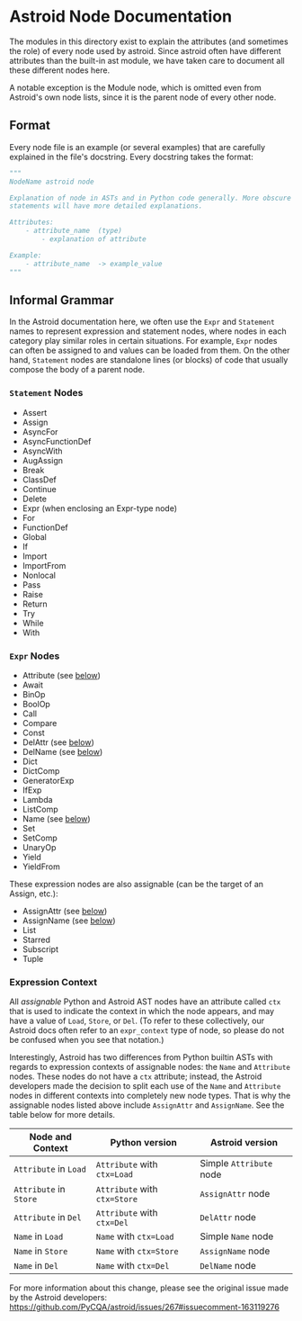 # Astroid Node Documentation

The modules in this directory exist to explain the attributes (and sometimes
the role) of every node used by astroid.
Since astroid often have different attributes than the built-in ast module,
we have taken care to document all these different nodes here.

A notable exception is the Module node, which is omitted even from Astroid's
own node lists, since it is the parent node of every other node.

## Format

Every node file is an example (or several examples) that are carefully explained in
the file's docstring. Every docstring takes the format:

```python
"""
NodeName astroid node

Explanation of node in ASTs and in Python code generally. More obscure Python
statements will have more detailed explanations.

Attributes:
    - attribute_name  (type)
        - explanation of attribute

Example:
    - attribute_name  -> example_value
"""
```

## Informal Grammar

In the Astroid documentation here, we often use the
`Expr` and `Statement` names to represent expression and statement nodes, where
nodes in each category play similar roles in certain situations. For example,
`Expr` nodes can often be assigned to and values can be loaded from them.
On the other hand, `Statement` nodes are standalone lines (or blocks) of code that
usually compose the body of a parent node.

### `Statement` Nodes

- Assert
- Assign
- AsyncFor
- AsyncFunctionDef
- AsyncWith
- AugAssign
- Break
- ClassDef
- Continue
- Delete
- Expr (when enclosing an Expr-type node)
- For
- FunctionDef
- Global
- If
- Import
- ImportFrom
- Nonlocal
- Pass
- Raise
- Return
- Try
- While
- With

### `Expr` Nodes

- Attribute (see [below](#expression-context))
- Await
- BinOp
- BoolOp
- Call
- Compare
- Const
- DelAttr (see [below](#expression-context))
- DelName (see [below](#expression-context))
- Dict
- DictComp
- GeneratorExp
- IfExp
- Lambda
- ListComp
- Name (see [below](#expression-context))
- Set
- SetComp
- UnaryOp
- Yield
- YieldFrom

These expression nodes are also assignable (can be the target of an Assign, etc.):

- AssignAttr (see [below](#expression-context))
- AssignName (see [below](#expression-context))
- List
- Starred
- Subscript
- Tuple

### Expression Context

All _assignable_ Python and Astroid AST nodes have an attribute called `ctx` that is used
to indicate the context in which the node appears, and may have a value of
`Load`, `Store`, or `Del`. (To refer to these collectively, our Astroid docs
often refer to an `expr_context` type of node, so please do not be confused
when you see that notation.)

Interestingly, Astroid has two differences from Python builtin ASTs with regards
to expression contexts of assignable nodes: the `Name` and `Attribute` nodes.
These nodes do not have a `ctx` attribute; instead, the Astroid developers made
the decision to split each use of the `Name` and `Attribute` nodes in
different contexts into completely new node types. That is why the assignable
nodes listed above include `AssignAttr` and `AssignName`. See the table below
for more details.

| Node and Context       | Python version               | Astroid version         |
| ---------------------- | ---------------------------- | ----------------------- |
| `Attribute` in `Load`  | `Attribute` with `ctx=Load`  | Simple `Attribute` node |
| `Attribute` in `Store` | `Attribute` with `ctx=Store` | `AssignAttr` node       |
| `Attribute` in `Del`   | `Attribute` with `ctx=Del`   | `DelAttr` node          |
| `Name` in `Load`       | `Name` with `ctx=Load`       | Simple `Name` node      |
| `Name` in `Store`      | `Name` with `ctx=Store`      | `AssignName` node       |
| `Name` in `Del`        | `Name` with `ctx=Del`        | `DelName` node          |

For more information about this change, please see the original issue made
by the Astroid developers: https://github.com/PyCQA/astroid/issues/267#issuecomment-163119276
